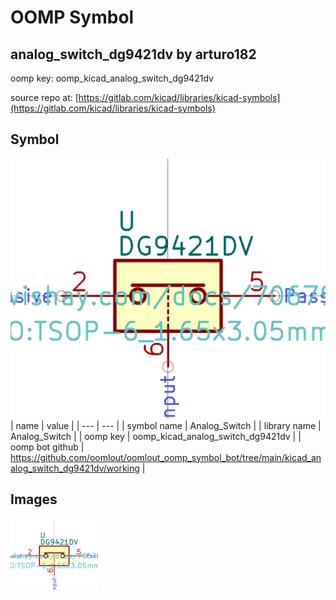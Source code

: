 # OOMP Symbol  
## analog_switch_dg9421dv  by arturo182  
  
oomp key: oomp_kicad_analog_switch_dg9421dv  
  
source repo at: [https://gitlab.com/kicad/libraries/kicad-symbols](https://gitlab.com/kicad/libraries/kicad-symbols)  
## Symbol  
  
[![working.png](working_600.png)](working.png)  
| name | value | 
| --- | --- | 
| symbol name | Analog_Switch | 
| library name | Analog_Switch | 
| oomp key | oomp_kicad_analog_switch_dg9421dv | 
| oomp bot github | https://github.com/oomlout/oomlout_oomp_symbol_bot/tree/main/kicad_analog_switch_dg9421dv/working | 
## Images  
  
[![working.png](working_140.png)](working.png)  
